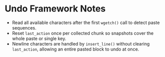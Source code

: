 # Undo Framework Notes

- Read all available characters after the first `wgetch()` call to detect paste
  sequences.
- Reset `last_action` once per collected chunk so snapshots cover the whole
  paste or single key.
- Newline characters are handled by `insert_line()` without clearing
  `last_action`, allowing an entire pasted block to undo at once.
